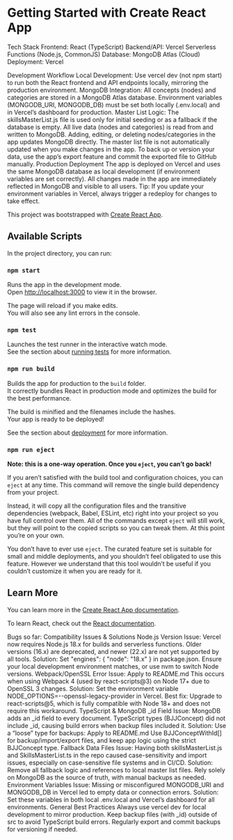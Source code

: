 # Getting Started with Create React App

Tech Stack
Frontend: React (TypeScript)
Backend/API: Vercel Serverless Functions (Node.js, CommonJS)
Database: MongoDB Atlas (Cloud)
Deployment: Vercel

Development Workflow
Local Development:
Use vercel dev (not npm start) to run both the React frontend and API endpoints locally, mirroring the production environment.
MongoDB Integration:
All concepts (nodes) and categories are stored in a MongoDB Atlas database.
Environment variables (MONGODB_URI, MONGODB_DB) must be set both locally (.env.local) and in Vercel’s dashboard for production.
Master List Logic:
The skillsMasterList.js file is used only for initial seeding or as a fallback if the database is empty.
All live data (nodes and categories) is read from and written to MongoDB.
Adding, editing, or deleting nodes/categories in the app updates MongoDB directly.
The master list file is not automatically updated when you make changes in the app.
To back up or version your data, use the app’s export feature and commit the exported file to GitHub manually.
Production Deployment
The app is deployed on Vercel and uses the same MongoDB database as local development (if environment variables are set correctly).
All changes made in the app are immediately reflected in MongoDB and visible to all users.
Tip:
If you update your environment variables in Vercel, always trigger a redeploy for changes to take effect.



This project was bootstrapped with [Create React App](https://github.com/facebook/create-react-app).

## Available Scripts

In the project directory, you can run:

### `npm start`

Runs the app in the development mode.\
Open [http://localhost:3000](http://localhost:3000) to view it in the browser.

The page will reload if you make edits.\
You will also see any lint errors in the console.

### `npm test`

Launches the test runner in the interactive watch mode.\
See the section about [running tests](https://facebook.github.io/create-react-app/docs/running-tests) for more information.

### `npm run build`

Builds the app for production to the `build` folder.\
It correctly bundles React in production mode and optimizes the build for the best performance.

The build is minified and the filenames include the hashes.\
Your app is ready to be deployed!

See the section about [deployment](https://facebook.github.io/create-react-app/docs/deployment) for more information.

### `npm run eject`

**Note: this is a one-way operation. Once you `eject`, you can’t go back!**

If you aren’t satisfied with the build tool and configuration choices, you can `eject` at any time. This command will remove the single build dependency from your project.

Instead, it will copy all the configuration files and the transitive dependencies (webpack, Babel, ESLint, etc) right into your project so you have full control over them. All of the commands except `eject` will still work, but they will point to the copied scripts so you can tweak them. At this point you’re on your own.

You don’t have to ever use `eject`. The curated feature set is suitable for small and middle deployments, and you shouldn’t feel obligated to use this feature. However we understand that this tool wouldn’t be useful if you couldn’t customize it when you are ready for it.

## Learn More

You can learn more in the [Create React App documentation](https://facebook.github.io/create-react-app/docs/getting-started).

To learn React, check out the [React documentation](https://reactjs.org/).




Bugs so far:
 Compatibility Issues & Solutions
Node.js Version
Issue: Vercel now requires Node.js 18.x for builds and serverless functions. Older versions (16.x) are deprecated, and newer (22.x) are not yet supported by all tools.
Solution:
Set "engines": { "node": "18.x" } in package.json.
Ensure your local development environment matches, or use nvm to switch Node versions.
Webpack/OpenSSL Error
Issue:
Apply to README.md
This occurs when using Webpack 4 (used by react-scripts@3) on Node 17+ due to OpenSSL 3 changes.
Solution:
Set the environment variable NODE_OPTIONS=--openssl-legacy-provider in Vercel.
Best fix: Upgrade to react-scripts@5, which is fully compatible with Node 18+ and does not require this workaround.
TypeScript & MongoDB _id Field
Issue:
MongoDB adds an _id field to every document.
TypeScript types (BJJConcept) did not include _id, causing build errors when backup files included it.
Solution:
Use a “loose” type for backups:
Apply to README.md
Use BJJConceptWithId[] for backup/import/export files, and keep app logic using the strict BJJConcept type.
Fallback Data Files
Issue:
Having both skillsMasterList.js and SkillsMasterList.ts in the repo caused case-sensitivity and import issues, especially on case-sensitive file systems and in CI/CD.
Solution:
Remove all fallback logic and references to local master list files.
Rely solely on MongoDB as the source of truth, with manual backups as needed.
Environment Variables
Issue:
Missing or misconfigured MONGODB_URI and MONGODB_DB in Vercel led to empty data or connection errors.
Solution:
Set these variables in both local .env.local and Vercel’s dashboard for all environments.
General Best Practices
Always use vercel dev for local development to mirror production.
Keep backup files (with _id) outside of src to avoid TypeScript build errors.
Regularly export and commit backups for versioning if needed.
